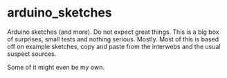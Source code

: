 # arduino_sketches
Arduino sketches (and more). Do not expect great things. This is a big box of 
surprises, small tests and nothing serious. Mostly. Most of this is based off
on example sketches, copy and paste from the interwebs and the usual suspect
sources.

Some of it might even be my own.

